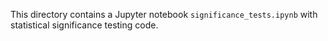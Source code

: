This directory contains a Jupyter notebook `significance_tests.ipynb` with
statistical significance testing code.
